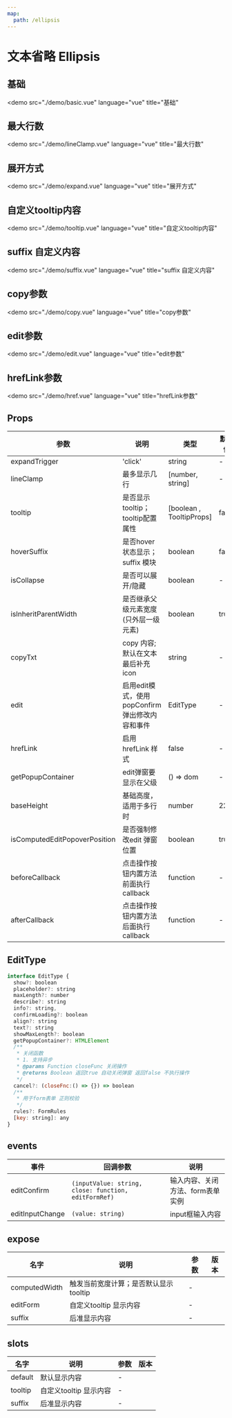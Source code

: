 ```yaml
---
map:
  path: /ellipsis
---
```


# 文本省略 Ellipsis

## 基础

<demo src="./demo/basic.vue"
  language="vue"
  title="基础"
  >
</demo>

## 最大行数

<demo src="./demo/lineClamp.vue"
  language="vue"
  title="最大行数"
  >
</demo>

## 展开方式

<demo src="./demo/expand.vue"
  language="vue"
  title="展开方式"
  >
</demo>

## 自定义tooltip内容

<demo src="./demo/tooltip.vue"
  language="vue"
  title="自定义tooltip内容"
  >
</demo>

## suffix 自定义内容

<demo src="./demo/suffix.vue"
  language="vue"
  title="suffix 自定义内容"
  >
</demo>

## copy参数

<demo src="./demo/copy.vue"
  language="vue"
  title="copy参数"
  >
</demo>

## edit参数

<demo src="./demo/edit.vue"
  language="vue"
  title="edit参数"
  >
</demo>

## hrefLink参数

<demo src="./demo/href.vue"
  language="vue"
  title="hrefLink参数"
  >
</demo>

## Props

| 参数 | 说明 | 类型 | 默认值 | 版本 |
| --- | --- | --- | --- | --- |
| expandTrigger | 'click' | string | - |  |
| lineClamp | 最多显示几行 | [number, string] | - |  |
| tooltip | 是否显示tooltip；tooltip配置属性 | [boolean , TooltipProps] |  false  |  |
| hoverSuffix | 是否hover状态显示；suffix 模块 | boolean |  false  |  |
| isCollapse | 是否可以展开/隐藏 | boolean |  -  |  |
| isInheritParentWidth | 是否继承父级元素宽度(只外层一级元素) | boolean | true |  |
| copyTxt | copy 内容; 默认在文本最后补充icon| string |  -  |  |
| edit | 启用edit模式，使用popConfirm弹出修改内容和事件 | EditType |  -  |  |
| hrefLink | 启用hrefLink 样式 | false |  -  |  |
| getPopupContainer | edit弹窗要显示在父级 | () => dom |  -  |  |
| baseHeight | 基础高度，适用于多行时 | number |  22  |  |
| isComputedEditPopoverPosition | 是否强制修改edit 弹窗位置 | boolean |  true  |  |
| beforeCallback | 点击操作按钮内置方法前面执行callback | function |  -  |  |
| afterCallback | 点击操作按钮内置方法后面执行callback | function |  -  |  |

## EditType

```js
interface EditType {
  show?: boolean
  placeholder?: string
  maxLength?: number
  describe?: string
  info?: string,
  confirmLoading?: boolean
  align?: string
  text?: string
  showMaxLength?: boolean
  getPopupContainer?: HTMLElement
  /**
   * 关闭函数
   * 1. 支持异步
   * @params Function closeFunc 关闭操作
   * @returns Boolean 返回true 自动关闭弹窗 返回false 不执行操作
   */
  cancel?: (closeFnc:() => {}) => boolean
  /**
   * 用于form表单 正则校验
   */
  rules?: FormRules
  [key: string]: any
}
```

## events

| 事件           | 回调参数                  | 说明               |
| -------------- | ------------------------- | ------------------ |
| editConfirm          | `(inputValue: string, close: function, editFormRef)`               | 输入内容、关闭方法、form表单实例 |
| editInputChange          | `(value: string)`               | input框输入内容 |

## expose

| 名字 | 说明 | 参数 | 版本 |
| --- | --- | --- | --- |
| computedWidth | 触发当前宽度计算；是否默认显示tooltip |  -  | |
| editForm | 自定义tooltip 显示内容 |  -  | |
| suffix | 后准显示内容 |  -  | |

## slots

| 名字 | 说明 | 参数 | 版本 |
| --- | --- | --- | --- |
| default | 默认显示内容 |  -  | |
| tooltip | 自定义tooltip 显示内容 |  -  | |
| suffix | 后准显示内容 |  -  | |
